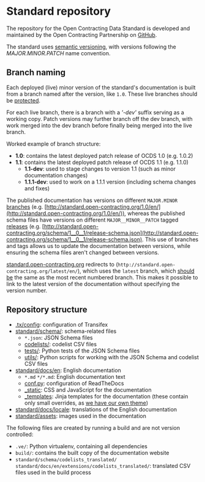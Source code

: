 # Standard repository

The repository for the Open Contracting Data Standard is developed and maintained by the Open Contracting Partnership on [GitHub](https://github.com/open-contracting/standard).

The standard uses [semantic versioning](http://semver.org/), with versions following the _MAJOR.MINOR.PATCH_ name convention.

## Branch naming

Each deployed (live) minor version of the standard's documentation is built from a branch named after the version, like `1.0`. These live branches should be [protected](https://help.github.com/articles/about-protected-branches/).

For each live branch, there is a branch with a _'-dev'_ suffix serving as a working copy. Patch versions may further branch off the dev branch, with work merged into the dev branch before finally being merged into the live branch.

Worked example of branch structure:

* **1.0**: contains the latest deployed patch release of OCDS 1.0 (e.g. 1.0.2)
* **1.1**: contains the latest deployed patch release of OCDS 1.1 (e.g. 1.1.0)
  * **1.1-dev**: used to stage changes to version 1.1 (such as minor documentation changes)
  * **1.1.1-dev**: used to work on a 1.1.1 version (including schema changes and fixes)

The published documentation has versions on different `MAJOR.MINOR` [branches](https://github.com/open-contracting/standard/branches/all) (e.g. [http://standard.open-contracting.org/1.0/en/](http://standard.open-contracting.org/1.0/en/)), whereas the published schema files have versions on different `MAJOR__MINOR__PATCH` tagged [releases](https://github.com/open-contracting/standard/releases) (e.g. [http://standard.open-contracting.org/schema/1__0__1/release-schema.json](http://standard.open-contracting.org/schema/1__0__1/release-schema.json). This use of branches and tags allows us to update the documentation between versions, while ensuring the schema files aren't changed between versions.

[standard.open-contracting.org](standard.open-contracting.org) redirects to (`http://standard.open-contracting.org/latest/en/`), which uses the `latest` branch, which [should be](deployment) the same as the most recent numbered branch. This makes it possible to link to the latest version of the documentation without specifying the version number.

## Repository structure

* [.tx/config](https://github.com/open-contracting/standard/blob/HEAD/.tx/config): configuration of Transifex
* [standard/schema/](https://github.com/open-contracting/standard/tree/HEAD/standard/schema): schema-related files
  * `*.json`: JSON Schema files
  * [codelists/](https://github.com/open-contracting/standard/tree/HEAD/standard/schema/codelists): codelist CSV files
  * [tests/](https://github.com/open-contracting/standard/tree/HEAD/standard/schema/tests): Python tests of the JSON Schema files
  * [utils/](https://github.com/open-contracting/standard/tree/HEAD/standard/schema/utils): Python scripts for working with the JSON Schema and codelist CSV files
* [standard/docs/en](https://github.com/open-contracting/standard/tree/HEAD/standard/docs/en): English documentation
  * `*.md` `*/*.md`: English documentation text
  * [conf.py](https://github.com/open-contracting/standard/blob/HEAD/standard/docs/en/conf.py): configuration of ReadTheDocs
  * [\_static](https://github.com/open-contracting/standard/tree/HEAD/standard/docs/en/_static): CSS and JavaScript for the documentation
  * [\_templates](https://github.com/open-contracting/standard/tree/HEAD/standard/docs/en/_templates): Jinja templates for the documentation (these contain only small overrides, as [we have our own theme](https://github.com/open-contracting/standard_theme))
* [standard/docs/locale](https://github.com/open-contracting/standard/tree/HEAD/standard/docs/locale): translations of the English documentation
* [standard/assets](https://github.com/open-contracting/standard/tree/HEAD/standard/assets): images used in the documentation

The following files are created by running a build and are not version controlled:

* `.ve/`: Python virtualenv, containing all dependencies
* `build/`: contains the built copy of the documentation website
* `standard/schema/codelists_translated/` `standard/docs/en/extensions/codelists_translated/`: translated CSV files used in the build process
